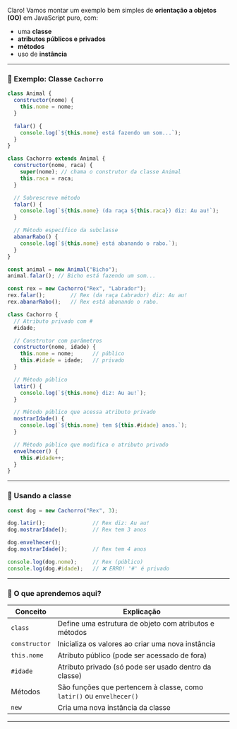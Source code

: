 Claro! Vamos montar um exemplo bem simples de **orientação a objetos (OO)** em JavaScript puro, com:

- uma **classe**
- **atributos públicos e privados**
- **métodos**
- uso de **instância**

---

### 🐶 Exemplo: Classe `Cachorro`

```js
class Animal {
  constructor(nome) {
    this.nome = nome;
  }

  falar() {
    console.log(`${this.nome} está fazendo um som...`);
  }
}
```


```js
class Cachorro extends Animal {
  constructor(nome, raca) {
    super(nome); // chama o construtor da classe Animal
    this.raca = raca;
  }

  // Sobrescreve método
  falar() {
    console.log(`${this.nome} (da raça ${this.raca}) diz: Au au!`);
  }

  // Método específico da subclasse
  abanarRabo() {
    console.log(`${this.nome} está abanando o rabo.`);
  }
}

```

```js
const animal = new Animal("Bicho");
animal.falar(); // Bicho está fazendo um som...

const rex = new Cachorro("Rex", "Labrador");
rex.falar();        // Rex (da raça Labrador) diz: Au au!
rex.abanarRabo();   // Rex está abanando o rabo.
```


```js
class Cachorro {
  // Atributo privado com #
  #idade;

  // Construtor com parâmetros
  constructor(nome, idade) {
    this.nome = nome;      // público
    this.#idade = idade;   // privado
  }

  // Método público
  latir() {
    console.log(`${this.nome} diz: Au au!`);
  }

  // Método público que acessa atributo privado
  mostrarIdade() {
    console.log(`${this.nome} tem ${this.#idade} anos.`);
  }

  // Método público que modifica o atributo privado
  envelhecer() {
    this.#idade++;
  }
}
```

---

### 🧪 Usando a classe

```js
const dog = new Cachorro("Rex", 3);

dog.latir();               // Rex diz: Au au!
dog.mostrarIdade();        // Rex tem 3 anos

dog.envelhecer();
dog.mostrarIdade();        // Rex tem 4 anos

console.log(dog.nome);     // Rex (público)
console.log(dog.#idade);   // ❌ ERRO! '#' é privado
```

---

### 🧠 O que aprendemos aqui?

| Conceito | Explicação |
|---------|------------|
| `class` | Define uma estrutura de objeto com atributos e métodos |
| `constructor` | Inicializa os valores ao criar uma nova instância |
| `this.nome` | Atributo público (pode ser acessado de fora) |
| `#idade` | Atributo privado (só pode ser usado dentro da classe) |
| Métodos | São funções que pertencem à classe, como `latir()` ou `envelhecer()` |
| `new` | Cria uma nova instância da classe |

---